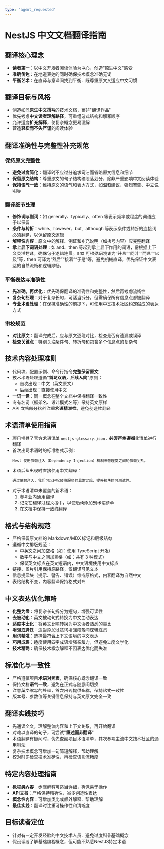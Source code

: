 ```yaml
---
type: "agent_requested"
---
```


# NestJS 中文文档翻译指南

## 翻译核心理念
- **读者第一**：以中文开发者阅读体验为中心，创造"原生中文"感受
- **准确传达**：在地道表达的同时确保技术概念准确无误
- **平衡艺术**：在直译与意译间找到平衡，既尊重原文又适应中文习惯

## 翻译目标与风格
- 创造如同**原生中文撰写**的技术文档，而非"翻译作品"
- 优先考虑**中文读者理解路径**，可重组句式结构和解释顺序
- 允许适度**扩充解释**，使复杂概念更易理解
- 营造**轻松而不失严谨**的阅读体验

## 翻译准确性与完整性补充规范

### 保持原文完整性
- **避免过度简化**：翻译时不应过分追求简洁而省略原文信息和细节
- **保留原文结构**：尊重原文的句子结构和段落划分，除非严重影响中文阅读体验
- **保持语气一致**：维持原文的语气和表达方式，如温和建议、强烈警告、中立说明等

### 翻译细节处理
- **修饰词与副词**：如 generally、typically、often 等表示频率或程度的词语应予以保留
- **条件与转折**：while、however、but、although 等表示条件或转折的连接词必须翻译，以保留原文逻辑
- **解释性内容**：原文中的解释、例证和补充说明（如括号内容）应完整翻译
- **承上启下词语处理**：如 and、then 等起到承上启下作用的词语，需根据上下文灵活翻译，确保句子逻辑连贯。and 可根据语境译为“并且”“同时”“而且”“以及”等，then 可译为“然后”“接着”“于是”等，避免机械直译，优先保证中文表达的自然流畅和逻辑顺畅。

### 平衡表达与准确性
- **先准确，再优化**：优先确保翻译的准确性和完整性，然后再考虑流畅性
- **复杂句处理**：对于复杂长句，可适当拆分，但需确保所有信息点都被翻译
- **专业术语处理**：在保持准确性的前提下，可使用中文技术社区约定俗成的表达方式

### 审校规范
- **对比原文**：翻译完成后，应与原文逐段对比，检查是否有遗漏或误译
- **检查关键点**：特别关注条件句、转折句和包含多个信息点的复杂句

## 技术内容处理准则
- 代码块、配置示例、命令行指令**完整保留原文**
- 技术术语处理遵循"**首现双语，后续从简**"原则：
  - 首次出现：中文（英文原文）
  - 后续出现：直接使用中文
- **一词一译**：同一概念在整个文档中保持翻译一致性
- 专有名词（框架名、设计模式名等）保持英文原样
- API 文档部分格外注重**术语精准性**，避免创造性翻译

## 术语清单使用指南
- 项目提供了官方术语清单 `nestjs-glossary.json`，**必须严格遵循**此清单进行翻译
- 首次出现术语时的标准格式示例：
  ```
  Nest 使用依赖注入（Dependency Injection）机制来管理类之间的依赖关系。
  ```
- 术语后续出现时直接使用中文翻译：
  ```
  通过依赖注入，我们可以轻松替换服务的具体实现，提升模块的可测试性。
  ```
- 对于术语清单未覆盖的新术语：
  1. 参考业内通用翻译
  2. 记录在翻译过程文档中，以便后续添加到术语清单
  3. 在文档中保持一致的翻译

## 格式与结构规范
- 严格保留原文档的 Markdown/MDX 标记和层级结构
- 遵循中文排版规范：
  - 中英文之间加空格（如：使用 TypeScript 开发）
  - 数字与中文之间加空格（如：共有 3 种模式）
  - 保留英文标点在英文短语内，中文语境使用中文标点
- 链接、图片引用保持原路径，仅翻译可见文本
- 信息提示块（提示、警告、错误）维持原格式，内容翻译为自然中文
- 表格结构不变，内容翻译保持格式对齐

## 中文表达优化策略
- **化整为零**：将复杂长句拆分为短句，增强可读性
- **去被动化**：英文被动句式转换为中文主动表达
- **适度本土化**：将英文比喻转换为中文读者熟悉的类比
- **增强连贯性**：适当添加过渡词增强段落间逻辑连贯
- **用词精准**：选择最符合上下文语境的中文表达
- **巧用成语**：适度使用四字成语增强亲和力，但避免过度文学化
- **技术精确**：确保技术概念解释不因表达优化而失准

## 标准化与一致性
- 严格遵循项目**术语对照表**，确保核心概念翻译一致
- 保持文档**语气一致**，避免在正式与随意间切换
- 注意英文缩写的处理，首次出现提供全称，保持格式一致性
- 版本号、参数值等关键信息保持与英文原文完全一致

## 翻译实践技巧
- 先通读全文，理解整体内容和上下文关系，再开始翻译
- 对难以直译的句子，可尝试"**重述而非翻译**"
- 术语翻译有疑问时，优先查阅项目术语清单，其次参考主流中文技术社区的通用叫法
- 复杂技术概念可增加一句简短解释，帮助理解
- 校对时先检查技术准确性，再检查语言流畅度

## 特定内容处理指南
- **教程类内容**：步骤解释可适当详细，确保易于操作
- **API文档**：严格保持精确性，减少创造性表达
- **概念性内容**：可增加类比或额外解释，帮助理解
- **最佳实践**：翻译时注重可操作性和清晰度

## 目标读者定位
- 针对有一定开发经验的中文技术人员，避免过度科普基础概念
- 假设读者了解基础编程概念，但可能不熟悉NestJS特定术语
